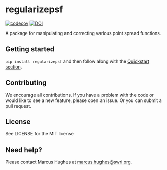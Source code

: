 # regularizepsf
[![codecov](https://codecov.io/gh/punch-mission/regularizepsf/branch/main/graph/badge.svg?token=pn4NTO70I9)](https://codecov.io/gh/punch-mission/regularizepsf)
[![DOI](https://zenodo.org/badge/555583385.svg)](https://zenodo.org/badge/latestdoi/555583385)

A package for manipulating and correcting various point spread functions. 


## Getting started

`pip install regularizepsf` and then follow along with the [Quickstart section](https://punch-mission.github.io/regularizepsf/quickstart.html). 

## Contributing
We encourage all contributions. If you have a problem with the code or would like to see a new feature, please open an issue. Or you can submit a pull request. 

## License
See LICENSE for the MIT license

## Need help?
Please contact Marcus Hughes at [marcus.hughes@swri.org](mailto:marcus.hughes@swri.org).
